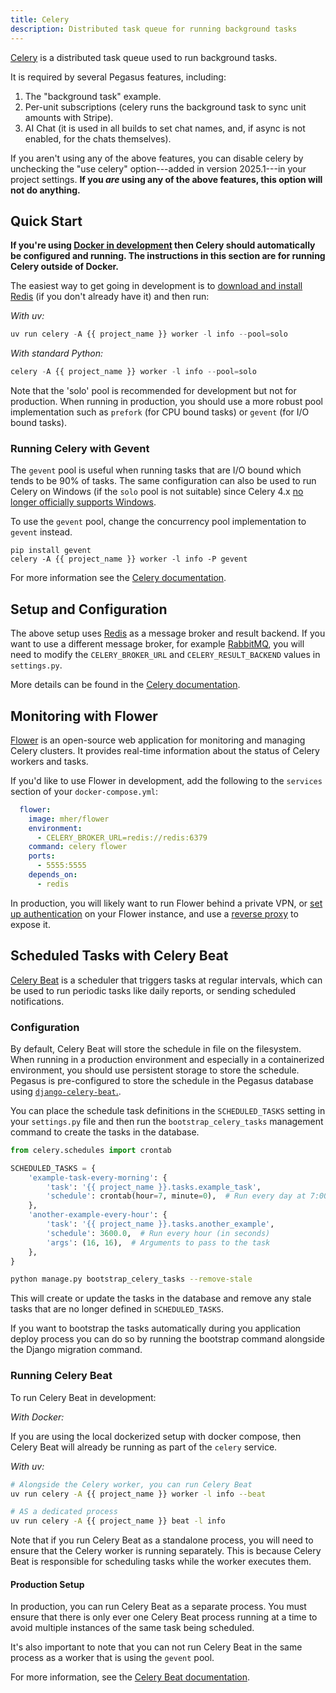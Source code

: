 ```yaml
---
title: Celery
description: Distributed task queue for running background tasks
---
```


[Celery](https://docs.celeryq.dev/) is a distributed task queue used to run background tasks.

It is required by several Pegasus features, including:

1. The "background task" example.
2. Per-unit subscriptions (celery runs the background task to sync unit amounts with Stripe).
3. AI Chat (it is used in all builds to set chat names, and, if async is not enabled, for the chats themselves).

If you aren't using any of the above features, you can disable celery by unchecking the "use celery" 
option---added in version 2025.1---in your project settings.
**If you *are* using any of the above features, this option will not do anything.**

## Quick Start

**If you're using [Docker in development](/docker) then Celery should automatically be configured and running.
The instructions in this section are for running Celery outside of Docker.**

The easiest way to get going in development is to [download and install Redis](https://redis.io/download) 
(if you don't already have it) and then run:

*With uv:*

```python
uv run celery -A {{ project_name }} worker -l info --pool=solo
```

*With standard Python:*

```python
celery -A {{ project_name }} worker -l info --pool=solo
```

Note that the 'solo' pool is recommended for development but not for production. When running in production,
you should use a more robust pool implementation such as `prefork` (for CPU bound tasks) or `gevent` (for I/O bound
tasks).

### Running Celery with Gevent

The `gevent` pool is useful when running tasks that are I/O bound which tends to be 90% of tasks. The same
configuration can also be used to run Celery on Windows (if the `solo` pool is not suitable) since 
Celery 4.x [no longer officially supports Windows](https://docs.celeryq.dev/en/4.0/whatsnew-4.0.html#removed-features).

To use the `gevent` pool, change the concurrency pool implementation to ``gevent`` instead.

``` console
pip install gevent
celery -A {{ project_name }} worker -l info -P gevent
```

For more information see the [Celery documentation](https://docs.celeryq.dev/en/stable/userguide/concurrency/gevent.html).

## Setup and Configuration

The above setup uses [Redis](https://redis.io/) as a message broker and result backend.
If you want to use a different message broker, for example [RabbitMQ](https://www.rabbitmq.com/),
you will need to modify the `CELERY_BROKER_URL` and `CELERY_RESULT_BACKEND` values in `settings.py`.

More details can be found in the [Celery documentation](https://docs.celeryq.dev/en/stable/getting-started/backends-and-brokers/index.html).

## Monitoring with Flower

[Flower](https://flower.readthedocs.io/en/latest/) is an open-source web application for monitoring and managing Celery clusters.
It provides real-time information about the status of Celery workers and tasks.

If you'd like to use Flower in development, add the following to the `services` section of your `docker-compose.yml`:

```yaml
  flower:
    image: mher/flower
    environment:
      - CELERY_BROKER_URL=redis://redis:6379
    command: celery flower
    ports:
      - 5555:5555
    depends_on:
      - redis
```

In production, you will likely want to run Flower behind a private VPN, or [set up authentication](https://flower.readthedocs.io/en/latest/auth.html)
on your Flower instance, and use a [reverse proxy](https://flower.readthedocs.io/en/latest/reverse-proxy.html) to expose it.

## Scheduled Tasks with Celery Beat

[Celery Beat](https://docs.celeryq.dev/en/stable/userguide/periodic-tasks.html) is a scheduler that triggers tasks at regular intervals, which can be used to run periodic tasks like daily reports, or sending scheduled notifications.

### Configuration

By default, Celery Beat will store the schedule in file on the filesystem. When running in a production environment and especially in a containerized environment, you should use persistent storage to store the schedule. Pegasus is pre-configured to store the schedule in the Pegasus database using [`django-celery-beat`.](https://django-celery-beat.readthedocs.io/en/latest/).

You can place the schedule task definitions in the `SCHEDULED_TASKS` setting in your `settings.py` file and then run the `bootstrap_celery_tasks` management command to create the tasks in the database.

```python
from celery.schedules import crontab

SCHEDULED_TASKS = {
    'example-task-every-morning': {
        'task': '{{ project_name }}.tasks.example_task',
        'schedule': crontab(hour=7, minute=0),  # Run every day at 7:00 AM
    },
    'another-example-every-hour': {
        'task': '{{ project_name }}.tasks.another_example',
        'schedule': 3600.0,  # Run every hour (in seconds)
        'args': (16, 16),  # Arguments to pass to the task
    },
}
```

```bash
python manage.py bootstrap_celery_tasks --remove-stale
```

This will create or update the tasks in the database and remove any stale tasks that are no longer defined in `SCHEDULED_TASKS`.

If you want to bootstrap the tasks automatically during you application deploy process you can do so by running the bootstrap command alongside the Django migration command.

### Running Celery Beat

To run Celery Beat in development:

*With Docker:*

If you are using the local dockerized setup with docker compose, then Celery Beat will already be running as part of the `celery` service.

*With uv:*

```bash
# Alongside the Celery worker, you can run Celery Beat
uv run celery -A {{ project_name }} worker -l info --beat

# AS a dedicated process
uv run celery -A {{ project_name }} beat -l info
```

Note that if you run Celery Beat as a standalone process, you will need to ensure that the Celery worker is running separately. This is because Celery Beat is responsible for scheduling tasks while the worker executes them.

#### Production Setup

In production, you can run Celery Beat as a separate process. You must ensure that there is only ever one Celery Beat process running at a time to avoid multiple instances of the same task being scheduled.

It's also important to note that you can not run Celery Beat in the same process as a worker that is using the `gevent` pool. 

For more information, see the [Celery Beat documentation](https://docs.celeryq.dev/en/stable/userguide/periodic-tasks.html).
